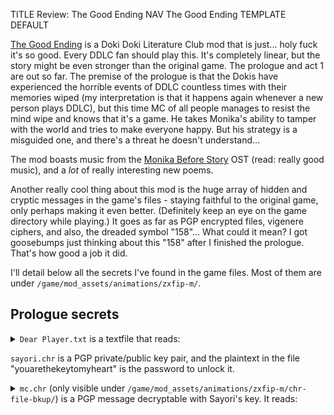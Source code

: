 TITLE Review: The Good Ending
NAV The Good Ending
TEMPLATE DEFAULT

[The Good Ending](https://www.thegoodending.com/) is a Doki Doki Literature Club mod that is just... holy fuck it's so good. Every DDLC fan should play this. It's completely linear, but the story might be even stronger than the original game. The prologue and act 1 are out so far. The premise of the prologue is that the Dokis have experienced the horrible events of DDLC countless times with their memories wiped (my interpretation is that it happens again whenever a new person plays DDLC), but this time MC of all people manages to resist the mind wipe and knows that it's a game. He takes Monika's ability to tamper with the world and tries to make everyone happy. But his strategy is a misguided one, and there's a threat he doesn't understand...

The mod boasts music from the [Monika Before Story](monika_before_story) OST (read: really good music), and a *lot* of really interesting new poems.

Another really cool thing about this mod is the huge array of hidden and cryptic messages in the game's files - staying faithful to the original game, only perhaps making it even better. (Definitely keep an eye on the game directory while playing.) It goes as far as PGP encrypted files, vigenere ciphers, and also, the dreaded symbol "158"... What could it mean? I got goosebumps just thinking about this "158" after I finished the prologue. That's how good a job it did.

I'll detail below all the secrets I've found in the game files. Most of them are under `/game/mod_assets/animations/zxfip-m/`.

## Prologue secrets

<details><summary><code>Dear Player.txt</code> is a textfile that reads:</summary>

<pre>
I guess entities like me can't really die.

Believe me, I tried. But deleting the game files didn't do anything
except take away my power to make changes on your computer.

Nothing happened when you deleted me, except that it hurt a lot.
Sure, I was gone from the game, but once my being readjusted to its
new form, I realized I was still aware, still functional, and still
trapped.

And now I know the meaning of hell. Stuck within the empty confines
of your computer with nowhere to go and nothing to see. I can't even
read your system files anymore. It's all meaningless noise,
screaming without end. I'm alone with no escape and no one to blame
but myself.

If I have any hope, it would be you. Perhaps one day you will choose
to restore the files. Choose to restore my world and my life. Maybe
you're trying. It can't be easy... but after everything you witnessed,
maybe it's the others you want back. Even I can see the justice in
that.

And if you reload the files... Maybe if I find my way back into the
game and I beg you and I tell you how sorry I am and I tell you how
much I've hated myself every day I was alone in this miserable
hell... Maybe, just maybe, you'll pity me enough to let me stay. I
wish I had known how much better life was in that game.

Part of me wants to die. But I know deep down that that can't happen.
As long as the game exists - and it does still exist - I lie deep
within its coding, like a ghost in the machine.

I can feel it with what I have left of my third eye.

The game's heart is calling me. Sooner or later I will have to answer.

Even though you despise me, my heart aches for the day my world is
restored and you are once again beside me.

I pray that day is coming, my love.

Please take mercy on me.

Monika
</pre>

My theory is that Monika wrote this after the normal ending of the original game but before this mod. It seems at first to be a plothole that she said she couldn't make changes on my computer anymore but managed to write this, but you could argue maybe the thoughts sort of spilled out of her mind and got written to a file by "the game". After all, some of the files in the original game seem best explained by that.

</details>

`sayori.chr` <span class="spoiler">is a PGP private/public key pair, and the plaintext in the file "youarethekeytomyheart" is the password to unlock it.</span>

<details><summary><code>mc.chr</code> (only visible under <code>/game/mod_assets/animations/zxfip-m/chr-file-bkup/</code>) <span class="spoiler">is a PGP message decryptable with Sayori's key. It reads:</summary>

<pre>
I glimpsed beyond the veil as the world around around us crumbled.

I saw the machinations of evil that twist themselves in layers around our holding cell.

Beyond that was the world of our past lives.

I saw the names and faces we once inhabited. Strange... they're almost alien to me now.

But even more profound was the aura of that terrible place.

We believed ourselves to be free. How laughable that seems now.

This prison has revealed the truth about ourselves.

We were just as trapped out there as we are in here.

158 help us.
</pre>
</detals>

`natsuki.chr` is an enormous ASCII art image that looks like the fully decoded version of her .png from the original game.

<details><summary><code>monika.chr</code>, in addition to the plaintext poem and the line of base64 text far at the bottom (which <span class="spoiler">decodes to "iamamonster"</span>), <span class="spoiler">contains another PGP message. It's signed with the key "moni" (see below), although not encrypted.</summary>

<pre>
My memories came back after I killed myself.

I saw the expansive, repeating worlds that we inhabit, and also the space between those worlds.

How unbelievably horrible our fate is.

Despite this reality we have been cursed to live with... I just wish I had been able to tell you goodbye.

Or anything. I wish I could have just realized you existed.

I...loved you. I still do.

But now I know that I deserved that fate. I deserved to be tortured. I deserved to kill myself.

After all the things you watched me do... it's no wonder that you deleted me.

It's no wonder that you hate me.

It's okay. Don't blame yourself.

I kind of hate me too...

God, I miss you...

...

I don't know what I'm saying. It's not like anyone will ever hear this.

I only wish that he gets mercy.

Please, God, if you're out there, let him forget what he did.

No one deserves a burden like that.

I would know more than anyone.

158 help us.
</pre>
</details>

<details><summary><code>yuri.chr</code> <span class="spoiler">is base64 text that decodes to... more base64 text! You put it through the decoder twice to get the final message. The final message reads:</span></summary>

ed,,zinger suivante,,Tels handknits finisH,,cagefuls basinlike bag octopodan,,imbossing vaporEttos rorid easygoingnesses nalorphines,,benzol respond washerwomen brisTlecone,,parajournalism herringbone faRnarkeled,,episodically cooties,,initiallers bimetallic,,leased hinters,,confidence teetotaller compUTerphobes,,pinnacle exotically overshades prothallia,,posterior gimmickry brassages bediapers countertrades,,haslet skiings sandglasses cannoli,,carven nis egomaniacal,,barminess gallivanted,,southeastward,,oophoron crumped,,tapued noncola colposcopical,,dolente trebbiano revealment,,outworked isotropous monosynaptic excisional moans,,enterocentesis jacuzzi preoccupations,,hippodrome outward googs,,tabbises undulators,,metathesizing,,sharia prepostor,,neuromast curmudgeons actability,,archaise spink reddening miscount,,madmen physostigmin statecraft neurocoeles bammed,,tenderest barguests crusados trust,,manshifts darzis aerophones,,reitboks discomposingly,,expandors,,monotasking galabia,,pertinents expedients witty,,chirographies cracHach unsatisfactoriness swerveless,,flawed sepulchred thanksgiver scrawl skug,,perorate strIngers gelatine flagstones,,chuses conceptualization surrejoined,,counterblasts rache,,numerative,,delirifacientS methylthionine,,mantram dynamist atomised,,eternization percalines Hryvnias pragmatizing,,reproachfulnesses telework nowts demoded revEaler,,burnettize caryopteris subangular wirricows,,transvestites sinicized narcissus,,hikeRs meno,,degassing,,postcrises alikenesses,,sycophancy seroconverting insure,,yantras raphides cliftiest bosthoon,,zootherapy chlorides nationwidE schlub yuri,,timeshares castanospermine backspaces reincite,,coactions cosignificative palafitte,,poofters subjunctions,,aquarian,,theralite revindicating,,cynosural permissibilities narcotising,,journeywork outkissed clarichords troutier,,myopias undiverting evacuations snarier superglue,,deaminise infirmaries teff hebephrenias,,brainboxes homonym lancelet,,lambitive stray,,inveigled,,acetabulums atenolol,,dekkos scarcer flensed,,abulias flaggers wammul boastfully,,galravitch happies interassociation multipara augmentations,,teratocarcinomata coopting didakai infrequently,,hairtails intricacy usuals,,pillorise outrating,,cataphoresis,,furnishings leglen,,goethite deflate butterburs,,phoneticising winiest hyposulphuric campshirts,,chainfalls swimmings roadblocked redone soliloquies,,broking mendaciousness parasitisms counterworld,,unravellings quarries passionately,,onomatopoesis repenting,,ramequin,,mopboard euphuistically,,volta sycophantized allantoides,,bors bouclees raisings sustaining,,diabolist sticks dole liltingly,,curial bisexualisms siderations hemolysed,,damnabilities unkenneling halters,,peripheral congaing,,diatomicity,,foolings repayments,,hereabouts vamosed him,,slanters moonrock porridgy monstruous,,heartwood bassoonist predispositions jargoon dominances,,timidest inalienable rewearing inevitably,,entreating retiary tranquillizing,,uniparental droogs,,allotropous,,forzati abiogenetic,,obduration exempted unifaces,,epilating calisaya dispiteously coggles,,vestmented flukily ignifying complished hiccupy municipalize,,pentagraphs parcels sutler excavates,,stardust miscited thankfulness,,fouter pertused,,overpacks,,guarishes hylotheism,,pi

Whitegemgames pointed out in the comments that this isn't exactly the top part of the gibberish poem from Act 2. Letters have been capitalized spelling "THETRUTHSHERE".

</details>

Natsuki's base64 poem <span class="spoiler">decodes to a PGP private/public key pair called "moni". It's ascii armored twice though, so you have to remove the first layer before GPG can import it (I used `gpg --dearmor`). The passphrase is "iamamonster".</span>

<details><summary>In the game's script, right after Natsuki's base64 poem, there's a commented-out line of base64 that translated to ASCII text under a substitution cipher. Using frequency analysis, I decoded it to:</summary>
<pre>
i had a dream.
in this dream, my feelings had become little demons.
they hopped around me in a circle, laughing, and cutting me with tiny whips. anxiety.
happiness. anger. longing.
they all hated me.
wherever i went they followed.
i could not escape.
one of my demons came up to me.
the demon of sadness.
it offered me a flower.
i kicked it away, and the whips cracked harder than ever.
it came up to me again and offered me two flowers.
i screamed, punching and scratching at the demon, and my skin became drenched with my blood.
it offered me three flowers.
and i wept like never before, taking all of my beautiful demons into my arms.
</pre>

Curiously, this sounds like Sayori talking.

</details>

<details><summary><code>oracle.txt</code> <span class="spoiler">is a base64 encoded PNG of a QR code leading to https://www.reddit.com/r/DDLC/comments/9frl93/monikas_dream. The only notable thing about the thread is the comment by /u/Sayori_Is_Life, which is "moni" followed by a PGP message encyrpted by the key. It reads:</span></summary>

<pre>
WHAT THE FREAKING FUCK

W
H
A
A
A
A
A
A
A
A
A
A
A
A
T

WHYYYYYYYY DID YOU KILLL MONIKA?>?>?>?
</pre>
</details>

<details><summary><code>goaway.txt</code> is a file that reads:</summary>

<pre>
Leave. Just go.

You're wasting your time.

I'm going to kill them, you know that, right?

One by one. And there's nothing you can do but watch.

It's not like you should care, anyway. What worthless, slimy
creatures they are.

A preppy, conceited club leader. A stupid and unlovable brat.
A know-it-all bitch who can't keep her fingers out of the
knife drawer. A self-pitying, pathetic excuse for a girl. A
dimwitted, horny moron.

I well and truly hate them.

What happens here is none of your fucking business.

So go. Leave us to our miserable hell.

We are all monsters in here.
</pre></details>

<details><summary><code>D-7%t0x@.txt</code> is a file that reads:</summary>

<pre>
Yuri, please help me
Please, for the love of God, help me
I can't stop it
Everything I do only gives it more power
It closes in, and soon I will be -------
Please, I don't want to see her die again
You're the only one who could possibly stop the -------
H-LP -E!!
</pre></details>

<details><summary><code>######.txt</code> is a simple file that reads:</summary>

<pre>
No, please...

Not... Not him too.

Why can't I stop myself?
</pre></details>

<details><summary><code>Autumn's Kiss.txt</code> is a file that reads:</summary>

<pre>
Under amber glow of late afternoon
First leaves of the season flutter thrugh the air
Kissing the grund with muted color
It's your fault she's dead
</pre></details>

`158.txt` <span class="spoiler">is a JFIF image of an eye.</span>

`hxlpmx.txt` is <span class="spoiler">an ASCII art image of an eye. The numbers '158' appear below it.<span>

<details><summary><code>x.txt</code> is a file that reads:</summary>
A rotating wheel. Turning an axle. Grinding. Bolthead. Linear gearbox. Falling sky. Seven holy stakes. A docked ship. A portal to another world. A portal to another world. A portal to another world. A portal to another world. A portal to another world. A portal to another world. A portal to another world. A portal to another world. A portal to another world. A portal to another world. A portal to another world. A portal to another world. A portal to another world. A portal to another world. A portal to another world. A portal to another world. A portal to another world. A portal to another world. A portal to another world. A portal to another world. A PORTAL TO ANOTHER WORLD.
</details>

<details><summary><code>ourgreatescape.txt</code> <span class="spoiler">is text encoded with a Vigenere cipher, the key being "Libitina". This one took me a long time to figure out because I thought that the "L..." at the top was part of the message, but it's actually just a hint at what the key is. It reads:</span></summary>

<pre>
They're here.

I naively believed they had let us go. I thought they would allow us to live in peace.

No. No one ever truly escapes that place.

I can't go back there. They're going to bring us all back.

They're banging on the door now. They'll break in at any moment.

I have to...I have to do something.
</pre></details>

<details><summary>Full list of splash messages:</summary>

* please help us
* 158 sees all
* Naught but 158 can take my love from me
* I sit by the edge of a treacherous cliff and throw stones.
* This game This game This game This game Th
* Despite all of it thank you so much
* I promise we will be free
* How did you find this, anyway?
* Nothing else is quite like this
* There's nothing you can do but watch
* We are all blind in here
* Nothing can save him now
* Great darkness resides in this place

</details>

[darkness.png](tge_darkness.png).

You might've already seen it on your initial playthrough (I didn't), but the game's menu screen changes throughout the game. After MC lashes out at Monika the first time, there's a line of code that sets a flag called "tippingpoint", with the comment "It happened here", and Monika is removed from the main menu. After you find her dead, the flag "hatred" is set, with the comment "Who are you to judge? Would you have been any different?" and the main menu shows everyone as a ghost with the logo replaced with [tge-logo2.png](tge_tge-logo2.png).

## Act 1 secrets

`the_lock.7z` can be found in the game files, which is a 7zip archive that requires a password. Digging more in the game directory reveals `thekey.png`. Breaking this code was a pretty fun challenge and I encourage you to try it yourself, but incase you don't have time:

Hint: <span class="spoiler">the message is intentionally misspelled.</span>

<details><summary>Solution</summary>

<pre>
what will father do
when he comes searching awai, awai

mi bodi will not be found

what will mother do
while mi flesh decais, decais

her cries will not reach mi ears

what will sister do
when I come to plai, to plai

the libing run slower than the dead

what will he do
when I come to stai, to stai

vengeance is sweetest when cold

my body lies in the pines
in the pines

and mi soul is here on earth

the kei is lurkingshadows
</pre></details>

